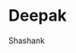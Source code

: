 <html>
<head>
<title> Hemant </title>
</head>
<body>

<h1> Deepak </h1>
<p> Shashank </p>

</body>
</html>
